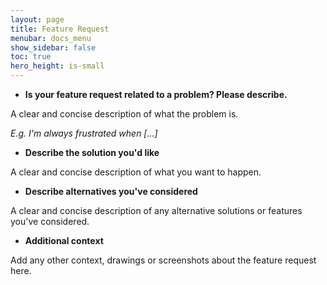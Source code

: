 ```yaml
---
layout: page
title: Feature Request
menubar: docs_menu
show_sidebar: false
toc: true
hero_height: is-small
---
```


* **Is your feature request related to a problem? Please describe.**

A clear and concise description of what the problem is. 

_E.g. I'm always frustrated when [...]_

* **Describe the solution you'd like**

A clear and concise description of what you want to happen.

* **Describe alternatives you've considered**

A clear and concise description of any alternative solutions or features you've considered.

* **Additional context**

Add any other context, drawings or screenshots about the feature request here.
